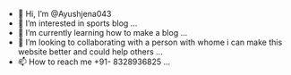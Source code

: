 - 👋 Hi, I’m @Ayushjena043
- 👀 I’m interested in sports blog ...
- 🌱 I’m currently learning how to make a blog ...
- 💞️ I’m looking to collaborating with a person with whome i can make this website better and could help others ...
- 📫 How to reach me +91- 8328936825 ...

<!---
Ayushjena043/Ayushjena043 is a ✨ special ✨ repository because its `README.md` (this file) appears on your GitHub profile.
You can click the Preview link to take a look at your changes.
--->

